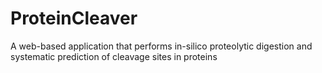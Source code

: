 # ProteinCleaver
A web-based application that performs in-silico proteolytic digestion and systematic prediction of cleavage sites in proteins
